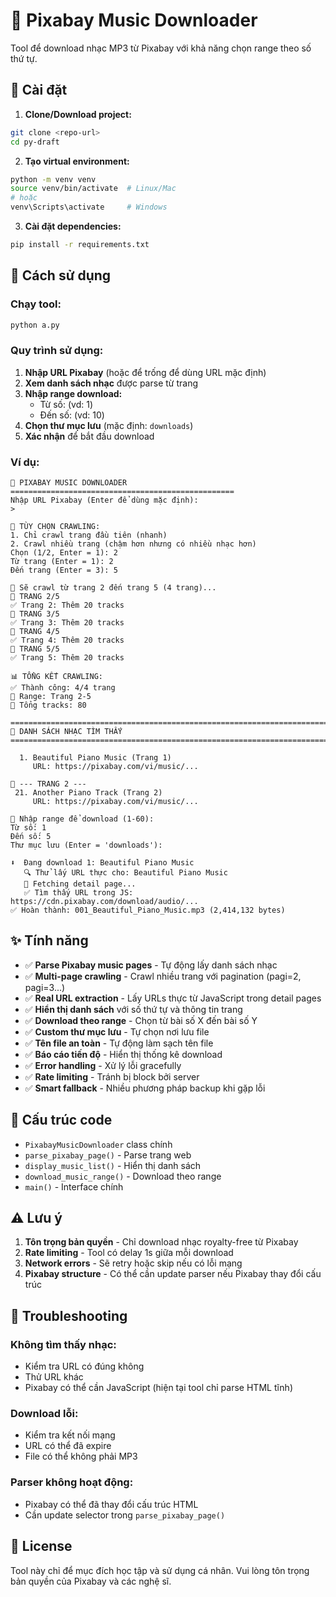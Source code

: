 # 🎵 Pixabay Music Downloader

Tool để download nhạc MP3 từ Pixabay với khả năng chọn range theo số thứ tự.

## 🚀 Cài đặt

1. **Clone/Download project:**
```bash
git clone <repo-url>
cd py-draft
```

2. **Tạo virtual environment:**
```bash
python -m venv venv
source venv/bin/activate  # Linux/Mac
# hoặc
venv\Scripts\activate     # Windows
```

3. **Cài đặt dependencies:**
```bash
pip install -r requirements.txt
```

## 📖 Cách sử dụng

### Chạy tool:
```bash
python a.py
```

### Quy trình sử dụng:

1. **Nhập URL Pixabay** (hoặc để trống để dùng URL mặc định)
2. **Xem danh sách nhạc** được parse từ trang
3. **Nhập range download:**
   - Từ số: (vd: 1)
   - Đến số: (vd: 10)
4. **Chọn thư mục lưu** (mặc định: `downloads`)
5. **Xác nhận** để bắt đầu download

### Ví dụ:
```
🎵 PIXABAY MUSIC DOWNLOADER
==================================================
Nhập URL Pixabay (Enter để dùng mặc định):
> 

🔄 TÙY CHỌN CRAWLING:
1. Chỉ crawl trang đầu tiên (nhanh)
2. Crawl nhiều trang (chậm hơn nhưng có nhiều nhạc hơn)
Chọn (1/2, Enter = 1): 2
Từ trang (Enter = 1): 2
Đến trang (Enter = 3): 5

🚀 Sẽ crawl từ trang 2 đến trang 5 (4 trang)...
📄 TRANG 2/5
✅ Trang 2: Thêm 20 tracks
📄 TRANG 3/5  
✅ Trang 3: Thêm 20 tracks
📄 TRANG 4/5
✅ Trang 4: Thêm 20 tracks
📄 TRANG 5/5
✅ Trang 5: Thêm 20 tracks

📊 TỔNG KẾT CRAWLING:
✅ Thành công: 4/4 trang
📄 Range: Trang 2-5
🎵 Tổng tracks: 80

================================================================================
🎵 DANH SÁCH NHẠC TÌM THẤY
================================================================================

  1. Beautiful Piano Music (Trang 1)
     URL: https://pixabay.com/vi/music/...

📄 --- TRANG 2 ---
 21. Another Piano Track (Trang 2)
     URL: https://pixabay.com/vi/music/...

📝 Nhập range để download (1-60):
Từ số: 1
Đến số: 5
Thư mục lưu (Enter = 'downloads'): 

⬇️  Đang download 1: Beautiful Piano Music
   🔍 Thử lấy URL thực cho: Beautiful Piano Music
   📄 Fetching detail page...
   ✅ Tìm thấy URL trong JS: https://cdn.pixabay.com/download/audio/...
✅ Hoàn thành: 001_Beautiful_Piano_Music.mp3 (2,414,132 bytes)
```

## ✨ Tính năng

- ✅ **Parse Pixabay music pages** - Tự động lấy danh sách nhạc
- ✅ **Multi-page crawling** - Crawl nhiều trang với pagination (pagi=2, pagi=3...)
- ✅ **Real URL extraction** - Lấy URLs thực từ JavaScript trong detail pages
- ✅ **Hiển thị danh sách** với số thứ tự và thông tin trang
- ✅ **Download theo range** - Chọn từ bài số X đến bài số Y
- ✅ **Custom thư mục lưu** - Tự chọn nơi lưu file
- ✅ **Tên file an toàn** - Tự động làm sạch tên file
- ✅ **Báo cáo tiến độ** - Hiển thị thống kê download
- ✅ **Error handling** - Xử lý lỗi gracefully
- ✅ **Rate limiting** - Tránh bị block bởi server
- ✅ **Smart fallback** - Nhiều phương pháp backup khi gặp lỗi

## 🔧 Cấu trúc code

- `PixabayMusicDownloader` class chính
- `parse_pixabay_page()` - Parse trang web
- `display_music_list()` - Hiển thị danh sách
- `download_music_range()` - Download theo range
- `main()` - Interface chính

## ⚠️ Lưu ý

1. **Tôn trọng bản quyền** - Chỉ download nhạc royalty-free từ Pixabay
2. **Rate limiting** - Tool có delay 1s giữa mỗi download
3. **Network errors** - Sẽ retry hoặc skip nếu có lỗi mạng
4. **Pixabay structure** - Có thể cần update parser nếu Pixabay thay đổi cấu trúc

## 🐛 Troubleshooting

### Không tìm thấy nhạc:
- Kiểm tra URL có đúng không
- Thử URL khác
- Pixabay có thể cần JavaScript (hiện tại tool chỉ parse HTML tĩnh)

### Download lỗi:
- Kiểm tra kết nối mạng
- URL có thể đã expire
- File có thể không phải MP3

### Parser không hoạt động:
- Pixabay có thể đã thay đổi cấu trúc HTML
- Cần update selector trong `parse_pixabay_page()`

## 📄 License

Tool này chỉ để mục đích học tập và sử dụng cá nhân. Vui lòng tôn trọng bản quyền của Pixabay và các nghệ sĩ. 